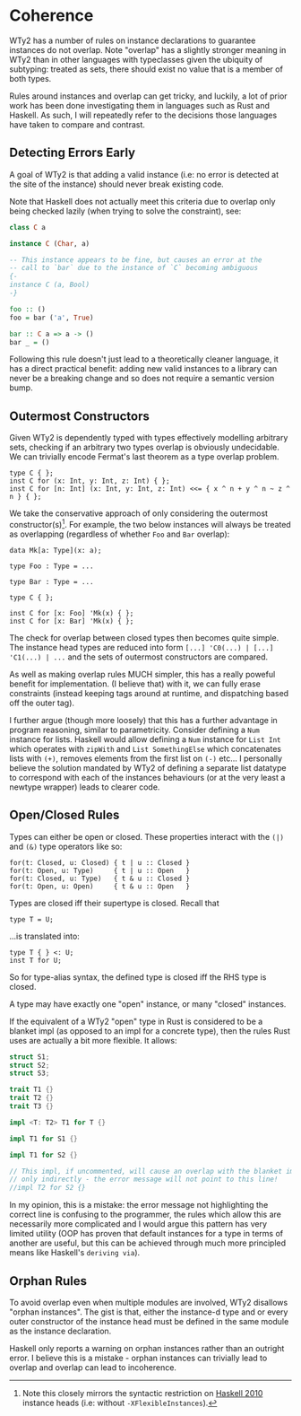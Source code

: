 # Coherence

WTy2 has a number of rules on instance declarations to guarantee instances do not overlap. Note "overlap" has a slightly stronger meaning in WTy2 than in other languages with typeclasses given the ubiquity of subtyping: treated as sets, there should exist no value that is a member of both types.

Rules around instances and overlap can get tricky, and luckily, a lot of prior work has been done investigating them in languages such as Rust and Haskell. As such, I will repeatedly refer to the decisions those languages have taken to compare and contrast.

## Detecting Errors Early

A goal of WTy2 is that adding a valid instance (i.e: no error is detected at the site of the instance) should never break existing code.

Note that Haskell does not actually meet this criteria due to overlap only being checked lazily (when trying to solve the constraint), see:

```hs
class C a

instance C (Char, a)

-- This instance appears to be fine, but causes an error at the
-- call to `bar` due to the instance of `C` becoming ambiguous
{-
instance C (a, Bool)
-}

foo :: ()
foo = bar ('a', True)

bar :: C a => a -> ()
bar _ = ()
```

Following this rule doesn't just lead to a theoretically cleaner language, it has a direct practical benefit: adding new valid instances to a library can never be a breaking change and so does not require a semantic version bump.

## Outermost Constructors

Given WTy2 is dependently typed with types effectively modelling arbitrary sets, checking if an arbitrary two types overlap is obviously undecidable. We can trivially encode Fermat's last theorem as a type overlap problem.

```WTy2
type C { };
inst C for (x: Int, y: Int, z: Int) { };
inst C for [n: Int] (x: Int, y: Int, z: Int) <<= { x ^ n + y ^ n ~ z ^ n } { };
```

We take the conservative approach of only considering the outermost constructor(s)[^note]. For example, the two below instances will always be treated as overlapping (regardless of whether `Foo` and `Bar` overlap):

```
data Mk[a: Type](x: a);

type Foo : Type = ...

type Bar : Type = ...

type C { };

inst C for [x: Foo] 'Mk(x) { };
inst C for [x: Bar] 'Mk(x) { };
```

The check for overlap between closed types then becomes quite simple. The instance head types are reduced into form `[...] 'C0(...) | [...] 'C1(...) | ...` and the sets of outermost constructors are compared.

As well as making overlap rules MUCH simpler, this has a really poweful benefit for implementation. (I believe that) with it, we can fully erase constraints (instead keeping tags around at runtime, and dispatching based off the outer tag).

I further argue (though more loosely) that this has a further advantage in program reasoning, similar to parametricity. Consider defining a `Num` instance for lists. Haskell would allow defining a `Num` instance for `List Int` which operates with `zipWith` and `List SomethingElse` which concatenates lists with `(+)`, removes elements from the first list on `(-)` etc... I personally believe the solution mandated by WTy2 of defining a separate list datatype to correspond with each of the instances behaviours (or at the very least a newtype wrapper) leads to clearer code.

## Open/Closed Rules

Types can either be open or closed. These properties interact with the `(|)` and `(&)` type operators like so:

```WTy2
for(t: Closed, u: Closed) { t | u :: Closed }
for(t: Open, u: Type)     { t | u :: Open   }
for(t: Closed, u: Type)   { t & u :: Closed }
for(t: Open, u: Open)     { t & u :: Open   }
```

Types are closed iff their supertype is closed. Recall that

```WTy2
type T = U;
```

...is translated into:

```WTy2
type T { } <: U;
inst T for U;
```

So for type-alias syntax, the defined type is closed iff the RHS type is closed.

A type may have exactly one "open" instance, or many "closed" instances.

If the equivalent of a WTy2 "open" type in Rust is considered to be a blanket impl (as opposed to an impl for a concrete type), then the rules Rust uses are actually a bit more flexible. It allows:

```rs
struct S1;
struct S2;
struct S3;

trait T1 {}
trait T2 {}
trait T3 {}

impl <T: T2> T1 for T {}

impl T1 for S1 {}

impl T1 for S2 {}

// This impl, if uncommented, will cause an overlap with the blanket impl, but
// only indirectly - the error message will not point to this line!
//impl T2 for S2 {}
```

In my opinion, this is a mistake: the error message not highlighting the correct line is confusing to the programmer, the rules which allow this are necessarily more complicated and I would argue this pattern has very limited utility (OOP has proven that default instances for a type in terms of another are useful, but this can be achieved through much more principled means like Haskell's `deriving via`).

## Orphan Rules

To avoid overlap even when multiple modules are involved, WTy2 disallows "orphan instances". The gist is that, either the instance-d type and or every outer constructor of the instance head must be defined in the same module as the instance declaration.

Haskell only reports a warning on orphan instances rather than an outright error. I believe this is a mistake - orphan instances can trivially lead to overlap and overlap can lead to incoherence.

[^note]: Note this closely mirrors the syntactic restriction on [Haskell 2010](https://www.haskell.org/onlinereport/haskell2010/haskellch4.html#x10-770004.3.2) instance heads (i.e: without `-XFlexibleInstances`).
